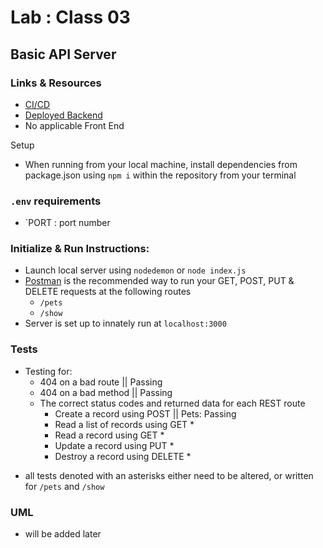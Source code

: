 # Lab : Class 03
## Basic API Server


### Links & Resources
- [CI/CD]()
- [Deployed Backend](https://aysiab-basic-api-server.herokuapp.com/)
- No applicable Front End 

Setup
- When running from your local machine, install dependencies from package.json using `npm i` within the repository from your terminal 

### `.env` requirements 
- `PORT  : port number

### Initialize & Run Instructions:
- Launch local server using `nodedemon` or `node index.js`
- [Postman](https://www.postman.com/) is the recommended way to run your GET, POST, PUT & DELETE requests at the following routes
    - `/pets` 
    - `/show`
- Server is set up to innately run at `localhost:3000`

### Tests
- Testing for:
    - 404 on a bad route || Passing
    - 404 on a bad method || Passing
    - The correct status codes and returned data for each REST route
        - Create a record using POST || Pets: Passing
        - Read a list of records using GET *
        - Read a record using GET *
        - Update a record using PUT *
        - Destroy a record using DELETE *

* all tests denoted with an asterisks either need to be altered, or written for `/pets` and `/show`


### UML
- will be added later 